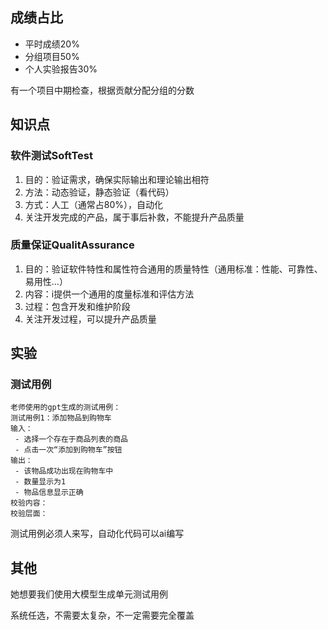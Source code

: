 ## 成绩占比

* 平时成绩20%
* 分组项目50%
* 个人实验报告30%

有一个项目中期检查，根据贡献分配分组的分数



## 知识点

### 软件测试SoftTest

1. 目的：验证需求，确保实际输出和理论输出相符
2. 方法：动态验证，静态验证（看代码）
3. 方式：人工（通常占80%），自动化
4. 关注开发完成的产品，属于事后补救，不能提升产品质量



###  质量保证QualitAssurance

1. 目的：验证软件特性和属性符合通用的质量特性（通用标准：性能、可靠性、易用性...）
2. 内容：i提供一个通用的度量标准和评估方法
3. 过程：包含开发和维护阶段
4. 关注开发过程，可以提升产品质量



## 实验

### 测试用例

```
老师使用的gpt生成的测试用例：
测试用例1：添加物品到购物车
输入：
 - 选择一个存在于商品列表的商品
 - 点击一次“添加到购物车”按钮
输出：
 - 该物品成功出现在购物车中
 - 数量显示为1
 - 物品信息显示正确
校验内容：
校验层面：
```

测试用例必须人来写，自动化代码可以ai编写



## 其他

她想要我们使用大模型生成单元测试用例

系统任选，不需要太复杂，不一定需要完全覆盖
